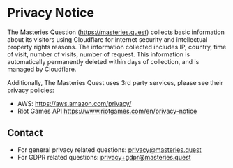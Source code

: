 # Privacy Notice

The Masteries Question (https://masteries.quest) collects basic information about its visitors using Cloudflare for internet security and intellectual property rights reasons. The information collected includes IP, country, time of visit, number of visits, number of request. This information is automatically permanently deleted within days of collection, and is managed by Cloudflare.

Additionally, The Masteries Quest uses 3rd party services, please see their privacy policies:
- AWS: https://aws.amazon.com/privacy/
- Riot Games API https://www.riotgames.com/en/privacy-notice

## Contact
- For general privacy related questions: privacy@masteries.quest
- For GDPR related questions: privacy+gdpr@masteries.quest
